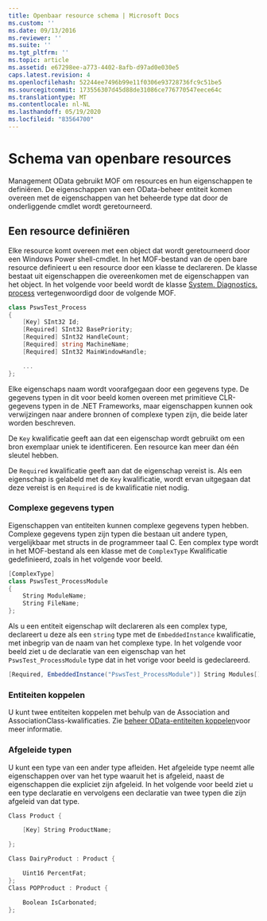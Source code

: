 ```yaml
---
title: Openbaar resource schema | Microsoft Docs
ms.custom: ''
ms.date: 09/13/2016
ms.reviewer: ''
ms.suite: ''
ms.tgt_pltfrm: ''
ms.topic: article
ms.assetid: e67298ee-a773-4402-8afb-d97ad0e030e5
caps.latest.revision: 4
ms.openlocfilehash: 52244ee7496b99e11f0306e93728736fc9c51be5
ms.sourcegitcommit: 173556307d45d88de31086ce776770547eece64c
ms.translationtype: MT
ms.contentlocale: nl-NL
ms.lasthandoff: 05/19/2020
ms.locfileid: "83564700"
---
```

# <a name="public-resource-schema"></a>Schema van openbare resources

Management OData gebruikt MOF om resources en hun eigenschappen te definiëren. De eigenschappen van een OData-beheer entiteit komen overeen met de eigenschappen van het beheerde type dat door de onderliggende cmdlet wordt geretourneerd.

## <a name="defining-a-resource"></a>Een resource definiëren

Elke resource komt overeen met een object dat wordt geretourneerd door een Windows Power shell-cmdlet. In het MOF-bestand van de open bare resource definieert u een resource door een klasse te declareren. De klasse bestaat uit eigenschappen die overeenkomen met de eigenschappen van het object. In het volgende voor beeld wordt de klasse [System. Diagnostics. process](/dotnet/api/System.Diagnostics.Process) vertegenwoordigd door de volgende MOF.

```csharp
class PswsTest_Process
{
    [Key] SInt32 Id;
    [Required] SInt32 BasePriority;
    [Required] SInt32 HandleCount;
    [Required] string MachineName;
    [Required] SInt32 MainWindowHandle;

    ...
};
```

Elke eigenschaps naam wordt voorafgegaan door een gegevens type. De gegevens typen in dit voor beeld komen overeen met primitieve CLR-gegevens typen in de .NET Frameworks, maar eigenschappen kunnen ook verwijzingen naar andere bronnen of complexe typen zijn, die beide later worden beschreven.

De `Key` kwalificatie geeft aan dat een eigenschap wordt gebruikt om een bron exemplaar uniek te identificeren. Een resource kan meer dan één sleutel hebben.

De `Required` kwalificatie geeft aan dat de eigenschap vereist is. Als een eigenschap is gelabeld met de `Key` kwalificatie, wordt ervan uitgegaan dat deze vereist is en `Required` is de kwalificatie niet nodig.

### <a name="complex-data-types"></a>Complexe gegevens typen

Eigenschappen van entiteiten kunnen complexe gegevens typen hebben. Complexe gegevens typen zijn typen die bestaan uit andere typen, vergelijkbaar met structs in de programmeer taal C. Een complex type wordt in het MOF-bestand als een klasse met de `ComplexType` Kwalificatie gedefinieerd, zoals in het volgende voor beeld.

```csharp
[ComplexType]
class PswsTest_ProcessModule
{
    String ModuleName;
    String FileName;
};
```

Als u een entiteit eigenschap wilt declareren als een complex type, declareert u deze als een `string` type met de `EmbeddedInstance` kwalificatie, met inbegrip van de naam van het complexe type. In het volgende voor beeld ziet u de declaratie van een eigenschap van het `PswsTest_ProcessModule` type dat in het vorige voor beeld is gedeclareerd.

```csharp
[Required, EmbeddedInstance("PswsTest_ProcessModule")] String Modules[];
```

### <a name="associating-entities"></a>Entiteiten koppelen

U kunt twee entiteiten koppelen met behulp van de Association and AssociationClass-kwalificaties. Zie [beheer OData-entiteiten koppelen](./associating-management-odata-entities.md)voor meer informatie.

### <a name="derived-types"></a>Afgeleide typen

U kunt een type van een ander type afleiden. Het afgeleide type neemt alle eigenschappen over van het type waaruit het is afgeleid, naast de eigenschappen die expliciet zijn afgeleid. In het volgende voor beeld ziet u een type declaratie en vervolgens een declaratie van twee typen die zijn afgeleid van dat type.

```csharp
Class Product {

    [Key] String ProductName;

};

Class DairyProduct : Product {

    Uint16 PercentFat;
};
Class POPProduct : Product {

    Boolean IsCarbonated;
};
```
